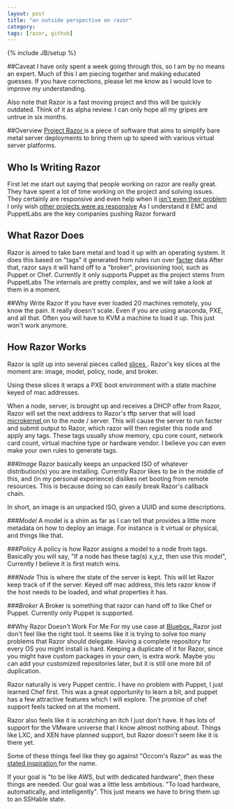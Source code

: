 ```yaml
---
layout: post
title: "an outside perspective on razor"
category:
tags: [razor, github]
---
```

{% include JB/setup %}

##Caveat
I have only spent a week going through this, so I am by no means an expert.
Much of this I am piecing together and making educated guesses. If you have
corrections, please let me know as I would love to improve my understanding.

Also note that Razor is a fast moving project and this will be quickly outdated.
Think of it as alpha review. I can only hope all my gripes are untrue in six months.

##Overview
<a href="https://github.com/puppetlabs/Razor"> Project Razor </a>
is a piece of software that aims to simplify bare metal server
deployments to bring them up to speed with various virtual server platforms.


## Who Is Writing Razor
First let me start out saying that people working on razor are really great.
They have spent a lot of time working on the project and solving issues.
They certainly are responsive and even help when it <a href="https://github.com/puppetlabs/Razor/issues/95"> isn't even their problem</a>
I only wish <a href="https://github.com/benburkert/razor-vagrant-demo/pull/5">other projects were as responsive</a>
As I understand it EMC and PuppetLabs are the key companies pushing Razor forward

## What Razor Does
Razor is aimed to take bare metal and load it up with an operating system. It does this
based on "tags" it generated from rules run over <a href="http://projects.puppetlabs.com/projects/facter">facter</a> data
After that, razor says it will hand off to a "broker", provisioning tool, such as Puppet or Chef. Currently it
only supports Puppet as the project stems from PuppetLabs
The internals are pretty complex, and we will take a look at them in a moment.

##Why Write Razor
If you have ever loaded 20 machines remotely, you know the pain. It really doesn't scale.
Even if you are using anaconda, PXE, and all that. Often you will have to KVM a machine
to load it up. This just won't work anymore.

## How Razor Works
Razor is split up into several pieces called <a href="https://github.com/puppetlabs/Razor/wiki"> slices </a>.
Razor's key slices at the moment are: image, model, policy, node, and broker.

Using these slices it wraps a PXE boot environment with a state machine keyed of mac addresses.

When a node, server, is brought up and receives a DHCP offer from Razor, Razor will set
the next address to Razor's tftp server that will load <a href="https://github.com/puppetlabs/Razor/downloads"> microkernel </a>
on to the node / server. This will cause the server to run facter and submit output to Razor, which razor will
then register this node and apply any tags. These tags usually show memory, cpu core count, network card count, virtual machine type
or hardware vendor. I believe you can even make your own rules to generate tags.

###*Image*
Razor basically keeps an unpacked ISO of whatever distribution(s) you are installing. Currently
Razor likes to be in the middle of this, and (in my personal experience) dislikes net booting
from remote resources. This is because doing so can easily break Razor's callback chain.

In short, an image is an unpacked ISO, given a UUID and some descriptions.

###*Model*
A model is a shim as far as I can tell that provides a little more metadata on
how to deploy an image. For instance is it virtual or physical, and things like that.

###*Policy*
A policy is how Razor assigns a model to a node from tags. Basically you will
say, "If a node has these tag(s) x,y,z, then use this model", Currently
I believe it is first match wins.

###*Node*
This is where the state of the server is kept. This will let Razor
keep track of if the server. Keyed off mac address, this lets razor
know if the host needs to be loaded, and what properties it has.

###*Broker*
A Broker is something that razor can hand off to like Chef or Puppet. Currently
only Puppet is supported.

##Why Razor Doesn't Work For Me
For my use case at <a href="Bluebox.net">Bluebox. </a> Razor just don't feel like the right tool.
It seems like it is trying to solve too many problems that Razor should delegate. Having a complete
repository for every OS you might install is hard. Keeping a duplicate of it for Razor, since you
might have custom packages in your own, is extra work. Maybe you can add your customized repositories
later, but it is still one more bit of duplication.

Razor naturally is very Puppet centric. I have no problem with Puppet, I just learned Chef first.
This was a great opportunity to learn a bit, and puppet has a few attractive features which I will explore.
The promise of chef support feels tacked on at the moment.

Razor also feels like it is scratching an itch I just don't have. It has lots of support for the VMware universe
that I know almost nothing about. Things like LXC, and XEN have planned support, but Razor doesn't seem
like it is there yet.

Some of these things feel like they go against "Occom's Razor" as was the <a href="http://nickapedia.com/2012/05/21/lex-parsimoniae-cloud-provisioning-with-a-razor/"> stated inspiration </a>
for the name.

If your goal is "to be like  AWS, but with dedicated hardware", then these things are needed.
Our goal was a little less ambitious. "To load hardware, automatically, and intelligently".
This just means we have to bring them up to an SSHable state.
